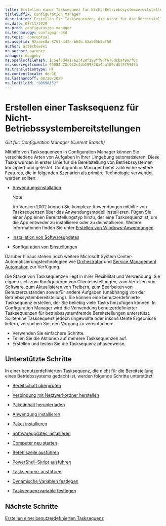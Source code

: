 ```yaml
---
title: Erstellen einer Tasksequenz für Nicht-Betriebssystembereitstellungen
titleSuffix: Configuration Manager
description: Erstellen Sie Tasksequenzen, die nicht für die Bereitstellung eines Betriebssystems gedacht sind, um beispielsweise Software zu verteilen oder Tasks zu automatisieren.
ms.date: 08/11/2020
ms.prod: configuration-manager
ms.technology: configmgr-osd
ms.topic: conceptual
ms.assetid: 92aaec8a-8751-442a-b64b-62ab05b5bf50
author: aczechowski
ms.author: aaroncz
manager: dougeby
ms.openlocfilehash: 1c5ef6d4a17623428f299ff9df676dcba49e7f0c
ms.sourcegitcommit: 99084d70c032c4db109328a4ca100cd3f5759433
ms.translationtype: HT
ms.contentlocale: de-DE
ms.lasthandoff: 08/20/2020
ms.locfileid: "88698152"
---
```

# <a name="create-a-task-sequence-for-non-os-deployments"></a>Erstellen einer Tasksequenz für Nicht-Betriebssystembereitstellungen

*Gilt für: Configuration Manager (Current Branch)*

Mithilfe von Tasksequenzen in Configuration Manager können Sie verschiedene Arten von Aufgaben in Ihrer Umgebung automatisieren. Diese Tasks wurden in erster Linie für die Bereitstellung von Betriebssystemen konzipiert und getestet. Configuration Manager bietet zahlreiche weitere Features, die in folgenden Szenarien als primäre Technologie verwendet werden sollten:

- [Anwendungsinstallation](../../apps/understand/introduction-to-application-management.md)

    > [!NOTE]
    > Ab Version 2002 können Sie komplexe Anwendungen mithilfe von Tasksequenzen über das Anwendungsmodell installieren. Fügen Sie einer App einen Bereitstellungstyp hinzu, der eine Tasksequenz ist, um die App entweder zu installieren oder zu deinstallieren. Weitere Informationen finden Sie unter [Erstellen von Windows-Anwendungen](../../apps/get-started/creating-windows-applications.md#bkmk_tsdt).<!-- 3555953 -->

- [Installation von Softwareupdates](../../sum/understand/software-updates-introduction.md)

- [Konfiguration von Einstellungen](../../compliance/understand/ensure-device-compliance.md)

Darüber hinaus stehen noch weitere Microsoft System Center-Automatisierungstechnologien wie [Orchestrator](/system-center/orchestrator/) und [Service Management Automation](/system-center/sma/) zur Verfügung.  

Die Stärke von Tasksequenzen liegt in ihrer Flexibilität und Verwendung. Sie eignen sich zum Konfigurieren von Clienteinstellungen, zum Verteilen von Software, zum Aktualisieren von Treibern, zum Bearbeiten von Benutzerzuständen sowie für andere Aufgaben (unabhängig von der Betriebssystembereitstellung). Sie können eine benutzerdefinierte Tasksequenz erstellen, der Sie beliebig viele Tasks hinzufügen können. In Configuration Manager wird die Verwendung benutzerdefinierter Tasksequenzen für betriebssystemfremde Bereitstellungen unterstützt. Sollte eine Tasksequenz jedoch ungewollte oder inkonsistente Ergebnisse liefern, versuchen Sie, den Vorgang zu vereinfachen:

- Verwenden Sie einfachere Schritte.
- Teilen Sie die Aktionen auf mehrere Tasksequenzen auf.
- Erstellen und testen Sie die Tasksequenz phasenweise.

## <a name="supported-steps"></a>Unterstützte Schritte

In einer benutzerdefinierten Tasksequenz, die nicht für die Bereitstellung eines Betriebssystems gedacht ist, werden folgende Schritte unterstützt:  

- [Bereitschaft überprüfen](../understand/task-sequence-steps.md#BKMK_CheckReadiness)  

- [Verbindung mit Netzwerkordner herstellen](../understand/task-sequence-steps.md#BKMK_ConnectToNetworkFolder)  

- [Paketinhalt herunterladen](../understand/task-sequence-steps.md#BKMK_DownloadPackageContent)  

- [Anwendung installieren](../understand/task-sequence-steps.md#BKMK_InstallApplication)  

- [Paket installieren](../understand/task-sequence-steps.md#BKMK_InstallPackage)  

- [Softwareupdates installieren](../understand/task-sequence-steps.md#BKMK_InstallSoftwareUpdates)  

- [Computer neu starten](../understand/task-sequence-steps.md#BKMK_RestartComputer)  

- [Befehlszeile ausführen](../understand/task-sequence-steps.md#BKMK_RunCommandLine)  

- [PowerShell-Skript ausführen](../understand/task-sequence-steps.md#BKMK_RunPowerShellScript)  

- [Tasksequenz ausführen](../understand/task-sequence-steps.md#child-task-sequence)  

- [Dynamische Variablen festlegen](../understand/task-sequence-steps.md#BKMK_SetDynamicVariables)  

- [Tasksequenzvariable festlegen](../understand/task-sequence-steps.md#BKMK_SetTaskSequenceVariable)  

## <a name="next-steps"></a>Nächste Schritte

[Erstellen einer benutzerdefinierten Tasksequenz](create-a-custom-task-sequence.md)